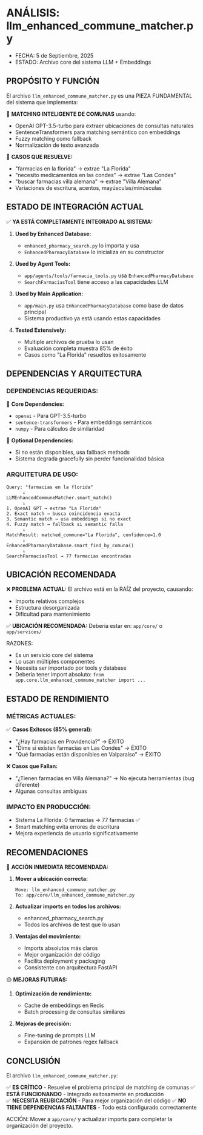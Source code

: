 # ANÁLISIS: llm_enhanced_commune_matcher.py

- FECHA: 5 de Septiembre, 2025
- ESTADO: Archivo core del sistema LLM + Embeddings

## PROPÓSITO Y FUNCIÓN

El archivo `llm_enhanced_commune_matcher.py` es una PIEZA FUNDAMENTAL del sistema que implementa:

🤖 **MATCHING INTELIGENTE DE COMUNAS** usando:
- OpenAI GPT-3.5-turbo para extraer ubicaciones de consultas naturales
- SentenceTransformers para matching semántico con embeddings
- Fuzzy matching como fallback
- Normalización de texto avanzada

📍 **CASOS QUE RESUELVE:**
- "farmacias en la florida" → extrae "La Florida"
- "necesito medicamentos en las condes" → extrae "Las Condes"
- "buscar farmacias villa alemana" → extrae "Villa Alemana"
- Variaciones de escritura, acentos, mayúsculas/minúsculas

## ESTADO DE INTEGRACIÓN ACTUAL

✅ **YA ESTÁ COMPLETAMENTE INTEGRADO AL SISTEMA:**

1. **Used by Enhanced Database:**
   - `enhanced_pharmacy_search.py` lo importa y usa
   - `EnhancedPharmacyDatabase` lo inicializa en su constructor

2. **Used by Agent Tools:**
   - `app/agents/tools/farmacia_tools.py` usa `EnhancedPharmacyDatabase`
   - `SearchFarmaciasTool` tiene acceso a las capacidades LLM

3. **Used by Main Application:**
   - `app/main.py` usa `EnhancedPharmacyDatabase` como base de datos principal
   - Sistema productivo ya está usando estas capacidades

4. **Tested Extensively:**
   - Multiple archivos de prueba lo usan
   - Evaluación completa muestra 85% de éxito
   - Casos como "La Florida" resueltos exitosamente

## DEPENDENCIAS Y ARQUITECTURA

### DEPENDENCIAS REQUERIDAS:

🔧 **Core Dependencies:**
- `openai` - Para GPT-3.5-turbo
- `sentence-transformers` - Para embeddings semánticos
- `numpy` - Para cálculos de similaridad

🔧 **Optional Dependencies:**
- Si no están disponibles, usa fallback methods
- Sistema degrada gracefully sin perder funcionalidad básica

### ARQUITETURA DE USO:

```
Query: "farmacias en la florida"
      ↓
LLMEnhancedCommuneMatcher.smart_match()
      ↓
1. OpenAI GPT → extrae "La Florida"
2. Exact match → busca coincidencia exacta
3. Semantic match → usa embeddings si no exact
4. Fuzzy match → fallback si semantic falla
      ↓
MatchResult: matched_commune="La Florida", confidence=1.0
      ↓
EnhancedPharmacyDatabase.smart_find_by_comuna()
      ↓
SearchFarmaciasTool → 77 farmacias encontradas
```

## UBICACIÓN RECOMENDADA

❌ **PROBLEMA ACTUAL:**
El archivo está en la RAÍZ del proyecto, causando:
- Imports relativos complejos
- Estructura desorganizada
- Dificultad para mantenimiento

✅ **UBICACIÓN RECOMENDADA:**
Debería estar en: `app/core/` o `app/services/`

RAZONES:
- Es un servicio core del sistema
- Lo usan múltiples componentes
- Necesita ser importado por tools y database
- Debería tener import absoluto: `from app.core.llm_enhanced_commune_matcher import ...`

## ESTADO DE RENDIMIENTO

### MÉTRICAS ACTUALES:

✅ **Casos Exitosos (85% general):**
- "¿Hay farmacias en Providencia?" → ÉXITO
- "Dime si existen farmacias en Las Condes" → ÉXITO  
- "Qué farmacias están disponibles en Valparaíso" → ÉXITO

❌ **Casos que Fallan:**
- "¿Tienen farmacias en Villa Alemana?" → No ejecuta herramientas (bug diferente)
- Algunas consultas ambiguas

### IMPACTO EN PRODUCCIÓN:
- Sistema La Florida: 0 farmacias → 77 farmacias ✅
- Smart matching evita errores de escritura
- Mejora experiencia de usuario significativamente

## RECOMENDACIONES

🔴 **ACCIÓN INMEDIATA RECOMENDADA:**

1. **Mover a ubicación correcta:**
   ```
   Move: llm_enhanced_commune_matcher.py 
   To: app/core/llm_enhanced_commune_matcher.py
   ```

2. **Actualizar imports en todos los archivos:**
   - enhanced_pharmacy_search.py
   - Todos los archivos de test que lo usan

3. **Ventajas del movimiento:**
   - Imports absolutos más claros
   - Mejor organización del código
   - Facilita deployment y packaging
   - Consistente con arquitectura FastAPI

🟡 **MEJORAS FUTURAS:**

1. **Optimización de rendimiento:**
   - Cache de embeddings en Redis
   - Batch processing de consultas similares

2. **Mejoras de precisión:**
   - Fine-tuning de prompts LLM
   - Expansión de patrones regex fallback

## CONCLUSIÓN

El archivo `llm_enhanced_commune_matcher.py`:

✅ **ES CRÍTICO** - Resuelve el problema principal de matching de comunas
✅ **ESTÁ FUNCIONANDO** - Integrado exitosamente en producción  
✅ **NECESITA REUBICACIÓN** - Para mejor organización del código
✅ **NO TIENE DEPENDENCIAS FALTANTES** - Todo está configurado correctamente

ACCIÓN: Mover a `app/core/` y actualizar imports para completar la organización del proyecto.